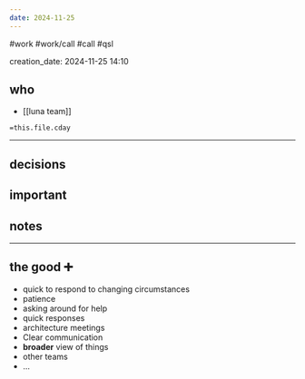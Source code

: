 ```yaml
---
date: 2024-11-25
---
```


#work #work/call #call #qsl 

creation_date: 2024-11-25 14:10
## who
- [[luna team]]

`=this.file.cday`

---


## decisions

## important

## notes
---

## the good ➕

- quick to respond to changing circumstances
- patience
- asking around for help
- quick responses
- architecture meetings
- Clear communication
- **broader** view of things
- other teams
- ...

## 
